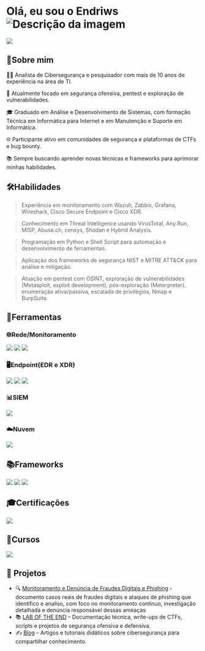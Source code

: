 # Olá, eu sou o Endriws                               ![Descrição da imagem](https://tryhackme-badges.s3.amazonaws.com/END404.png?update=1)

<a href="https://www.linkedin.com/in/endriws-silva-879a68256/"><img src="https://img.shields.io/badge/-LinkedIn-0072b1?&style=for-the-badge&logo=linkedin&logoColor=white" /></a>

## 📝Sobre mim

🕵️‍♂️ Analista de Cibersegurança e pesquisador com mais de 10 anos de experiência na área de TI.

🐞 Atualmente focado em segurança ofensiva, pentest e exploração de vulnerabilidades.

🎓 Graduado em Análise e Desenvolvimento de Sistemas, com formação Técnica em Informática para Internet e em Manutenção e Suporte em Informática.

🌐 Participante ativo em comunidades de segurança e plataformas de CTFs e bug bounty.

📚 Sempre buscando aprender novas técnicas e frameworks para aprimorar minhas habilidades.



## 🛠️Habilidades

> Experiência em monitoramento com Wazuh, Zabbix, Grafana, Wireshark, Cisco Secure Endpoint e Cisco XDR.

> Conhecimento em Threat Intelligence usando VirusTotal, Any.Run, MISP, Abuse.ch, censys, Shodan e Hybrid Analysis.

> Programação em Python e Shell Script para automação e desenvolvimento de ferramentas.

> Aplicação dos frameworks de segurança NIST e MITRE ATT&CK para análise e mitigação.

> Atuação em pentest com OSINT, exploração de vulnerabilidades (Metasploit, exploit development), pós-exploração (Meterpreter), enumeração ativa/passiva, escalada de privilégios, Nmap e BurpSuite.

## 🧰Ferramentas


### 🌐Rede/Monitoramento
<div>
    <img src="https://img.shields.io/badge/-Zabbix-D70040?&style=for-the-badge&logo=Zabbix&logoColor=white" />
    <img src="https://img.shields.io/badge/-Grafana-F58025?&style=for-the-badge&logo=Grafana&logoColor=white" />
    <img src="https://img.shields.io/badge/-Wireshark-1679A7?&style=for-the-badge&logo=Wireshark&logoColor=white" />



</div>

### 🖥️Endpoint(EDR e XDR)
<div>
    <img src="https://img.shields.io/badge/-Cisco_Secure_Endpoint-1BA0D7?style=for-the-badge&logo=Cisco&logoColor=white" />
    <img src="https://img.shields.io/badge/-Cisco_SecureX-1BA0D7?style=for-the-badge&logo=Cisco&logoColor=white" />
    <img src="https://img.shields.io/badge/-Microsoft_Defender_for_Endpoint-00A4EF?&style=for-the-badge&logo=Microsoft&logoColor=white" />

</div>

### 📊SIEM
<div>
    <img src="https://img.shields.io/badge/-Wazuh-4B8BBE?&style=for-the-badge&logo=wazuh&logoColor=white" />
    
    
</div>

### ☁️Nuvem
<div>
    <img src="https://img.shields.io/badge/Azure-0078D4?style=for-the-badge&logo=microsoft-azure&logoColor=white" />

</div>

## 📚Frameworks

<div>
    <img src="https://img.shields.io/badge/-ISO%2027001-003D6B?&style=for-the-badge" />
    <img src="https://img.shields.io/badge/-NIST-003366?&style=for-the-badge&logo=usps&logoColor=white" />
    <img src="https://img.shields.io/badge/-MITRE--ATT%26CK-000000?&style=for-the-badge&logo=blackberry&logoColor=white" />

    
</div>

## 🎓Certificações

<div>
    <img src="https://img.shields.io/badge/-eJPTv2-800080?&style=for-the-badge&logo=hackthebox&logoColor=white" />
    


</div>

## 📖Cursos
<div>
    <img src="https://img.shields.io/badge/-Penetration%20Testing%20Student%20%5BINE%5D-FF5722?&style=for-the-badge&logo=securityscorecard&logoColor=white" />


    

</div>

## 🚀 Projetos
- 🔍 [Monitoramento e Denúncia de Fraudes Digitais e Phishing](https://endriws.gitbook.io/lab-of-the-end/projetos/fraudes-digitais-e-phishing) - documento casos reais de fraudes digitais e ataques de phishing que identifico e analiso, com foco no monitoramento contínuo, investigação detalhada e denúncia responsável dessas ameaças
- 📚 [LAB OF THE END](https://endriws.gitbook.io/lab-of-the-end) – Documentação técnica, write-ups de CTFs, scripts e projetos de segurança ofensiva e defensiva.  
- ✍️ [Blog](https://medium.com/@endriws) – Artigos e tutoriais didáticos sobre cibersegurança para compartilhar conhecimento.
